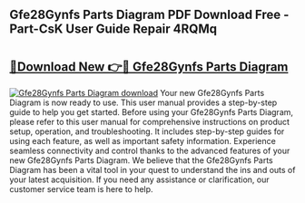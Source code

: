 ## Gfe28Gynfs Parts Diagram PDF Download Free - Part-CsK User Guide Repair 4RQMq

# <h2><a href="http://dfi6h2.blite.top/?on=Gfe28Gynfs+Parts+Diagram">🔗Download New 👉🔴 Gfe28Gynfs Parts Diagram</a></h2>

[![Gfe28Gynfs Parts Diagram download](https://i.imgur.com/lujVjoI.png)](http://dfi6h2.blite.top/?on=Gfe28Gynfs+Parts+Diagram)
Your new Gfe28Gynfs Parts Diagram is now ready to use. This user manual provides a step-by-step guide to help you get started. Before using your Gfe28Gynfs Parts Diagram, please refer to this user manual for comprehensive instructions on product setup, operation, and troubleshooting. It includes step-by-step guides for using each feature, as well as important safety information. Experience seamless connectivity and control thanks to the advanced features of your new Gfe28Gynfs Parts Diagram. We believe that the Gfe28Gynfs Parts Diagram has been a vital tool in your quest to understand the ins and outs of your latest acquisition. If you need any assistance or clarification, our customer service team is here to help.
